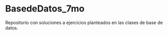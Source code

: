 # BasedeDatos_7mo
Repositorio con soluciones a ejercicios planteados en las clases de base de datos. 
